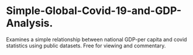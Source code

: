 # Simple-Global-Covid-19-and-GDP-Analysis.
Examines a simple relationship between national GDP-per capita and covid statistics using public datasets. Free for viewing and commentary.
